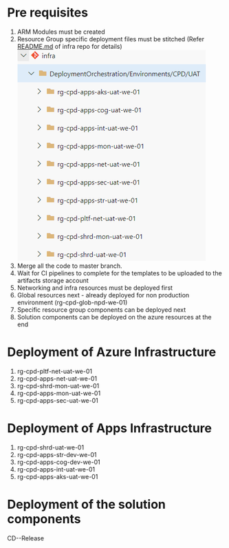 # Pre requisites
1. ARM Modules must be created
1. Resource Group specific deployment files must be stitched
(Refer [README.md](https://dev.azure.com/TASMUCP/TASMU%20Central%20Platform/_git/infra?path=%2FREADME.md&_a=preview) of infra repo for details)
![image.png](/.attachments/image-86e9559c-b9eb-4af6-a652-35a13fad1574.png)
1. Merge all the code to master branch.
1. Wait for CI pipelines to complete for the templates to be uploaded to the artifacts storage account
1. Networking and infra resources must be deployed first
1. Global resources next - already deployed for non production environment (rg-cpd-glob-npd-we-01)
1. Specific resource group components can be deployed next
1. Solution components can be deployed on the azure resources at the end

# Deployment of Azure Infrastructure
1. rg-cpd-pltf-net-uat-we-01
1. rg-cpd-apps-net-uat-we-01
1. rg-cpd-shrd-mon-uat-we-01
1. rg-cpd-apps-mon-uat-we-01
1. rg-cpd-apps-sec-uat-we-01

# Deployment of Apps Infrastructure
1. rg-cpd-shrd-uat-we-01
1. rg-cpd-apps-str-dev-we-01
1. rg-cpd-apps-cog-dev-we-01
1. rg-cpd-apps-int-uat-we-01
1. rg-cpd-apps-aks-uat-we-01

# Deployment of the solution components
CD-<RepoName>-Release
<Work in progress>
